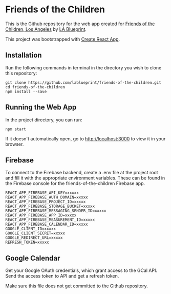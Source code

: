 # Friends of the Children

This is the Github repository for the web app created for [Friends of the Children, Los Angeles](https://friendsofthechildren.org/) by [LA Blueprint](https://lablueprint.org/).

This project was bootstrapped with [Create React App](https://github.com/facebook/create-react-app).

## Installation
Run the following commands in terminal in the directory you wish to clone this repository:

```
git clone https://github.com/lablueprint/friends-of-the-children.git
cd friends-of-the-children
npm install --save
```

## Running the Web App

In the project directory, you can run:

`npm start`

If it doesn't automatically open, go to [http://localhost:3000](http://localhost:3000) to view it in your browser.

## Firebase

To connect to the Firebase backend, create a .env file at the project root and fill it with the appropriate environment variables. These can be found in the Firebase console for the friends-of-the-children Firebase app.

```
REACT_APP_FIREBASE_API_KEY=xxxxx
REACT_APP_FIREBASE_AUTH_DOMAIN=xxxxx
REACT_APP_FIREBASE_PROJECT_ID=xxxxx
REACT_APP_FIREBASE_STORAGE_BUCKET=xxxxx
REACT_APP_FIREBASE_MESSAGING_SENDER_ID=xxxxx
REACT_APP_FIREBASE_APP_ID=xxxxx
REACT_APP_FIREBASE_MEASUREMENT_ID=xxxxx
REACT_APP_FIREBASE_CALENDAR_ID=xxxxx
GOOGLE_CLIENT_ID=xxxxx
GOOGLE_CLIENT_SECRET=xxxxx
GOOGLE_REDIRECT_URL=xxxxx
REFRESH_TOKEN=xxxxx
```

## Google Calendar

Get your Google OAuth credentials, which grant access to the GCal API. Send the access token to API and get a refresh token.

Make sure this file does not get committed to the Github repository.